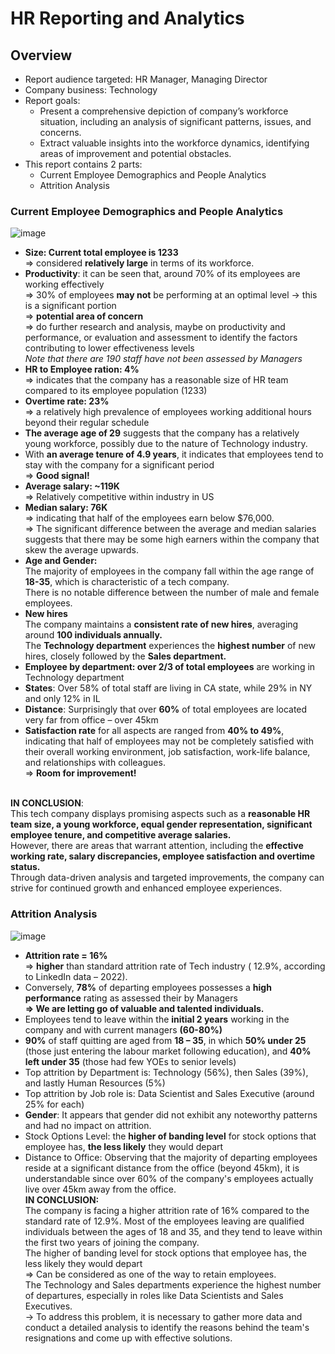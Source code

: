 # HR Reporting and Analytics
## Overview
- Report audience targeted: HR Manager, Managing Director
- Company business: Technology
- Report goals:
  + Present  a comprehensive depiction of company’s workforce situation, including an analysis of significant patterns, issues, and concerns.
  + Extract valuable insights into the workforce dynamics, identifying areas of improvement and potential obstacles.
- This report contains 2 parts:
  + Current Employee Demographics and People Analytics
  + Attrition Analysis

### Current Employee Demographics and People Analytics
![image](https://github.com/honganh218/HR-Analytics/assets/133098903/ea156b45-b6ed-40f5-aabc-ad1ebe71b22c)
+ **Size: Current total employee is 1233**
<br> =>  considered **relatively large** in terms of its workforce.
+ **Productivity**: it can be seen that, around 70% of its employees are working effectively
<br> => 30% of employees **may not** be performing at an optimal level -> this is a significant portion
<br> => **potential area of concern**
<br> => do further research and analysis, maybe on productivity and performance, or evaluation and assessment to identify the factors contributing to lower effectiveness levels
<br> *Note that there are 190 staff have not been assessed by Managers*
+ **HR to Employee ration: 4%**
<br> => indicates that the company has a reasonable size of HR team compared to its employee population (1233)
+ **Overtime rate: 23%**
<br> => a relatively high prevalence of employees working additional hours beyond their regular schedule
+ **The average age of 29** suggests that the company has a relatively young workforce, possibly due to the nature of Technology industry.
+ With **an average tenure of 4.9 years**, it indicates that employees tend to stay with the company for a significant period
<br> => **Good signal!**
+ **Average salary: ~119K**
<br> => Relatively competitive within industry in US
+ **Median salary: 76K**
<br> => indicating that half of the employees earn below $76,000.
<br> => The significant difference between the average and median salaries suggests that there may be some high earners within the company that skew the average upwards.
+ **Age and Gender:**
<br> The majority of employees in the company fall within the age range of **18-35**, which is characteristic of a tech company. 
<br> There is no notable difference between the number of male and female employees.
+ **New hires**
<br> The company maintains a **consistent rate of new hires**, averaging around **100 individuals annually.**
<br> The **Technology department** experiences the **highest number** of new hires, closely followed by the **Sales department.**
+ **Employee by department: over 2/3 of total employees** are working in Technology department
+ **States**: Over 58% of total staff are living in CA state, while 29% in NY and only 12% in IL
+ **Distance**: Surprisingly that over **60%** of total employees are located very far from office – over 45km
+ **Satisfaction rate** for all aspects are ranged from **40% to 49%**, indicating that half of employees may not be completely satisfied with their overall working environment, job satisfaction, work-life balance, and relationships with colleagues.
<br> => **Room for improvement!**

<br> **IN CONCLUSION**:
<br> This tech company displays promising aspects such as a **reasonable HR team size, a young workforce, equal gender representation, significant employee tenure, and competitive average salaries.**
<br> However, there are areas that warrant attention, including the **effective working rate, salary discrepancies, employee satisfaction and overtime status.**
<br> Through data-driven analysis and targeted improvements, the company can strive for continued growth and enhanced employee experiences.

### Attrition Analysis
![image](https://github.com/honganh218/HR-Analytics/assets/133098903/2fe602c1-f728-4277-8cb7-9c256b41b157)

+ **Attrition rate = 16%**
<br> => **higher** than standard attrition rate of Tech industry ( 12.9%, according to LinkedIn data – 2022).
+ Conversely, **78%** of departing employees possesses a **high performance** rating as assessed their by Managers
<br> **=> We are letting go of valuable and talented individuals.**
+ Employees tend to leave within the **initial 2 years** working in the company and with current managers **(60-80%)**
+ **90%** of staff quitting are aged from **18 – 35**, in which **50% under 25** (those just entering the labour market following education), and **40% left under 35** (those had few YOEs to senior levels)
+ Top attrition by Department is: Technology (56%), then Sales (39%), and lastly Human Resources (5%)
+ Top attrition by Job role is: Data Scientist and Sales Executive (around 25% for each)
+ **Gender**: It appears that gender did not exhibit any noteworthy patterns and had no impact on attrition.
+ Stock Options Level: the **higher of banding level** for stock options that employee has, **the less likely** they would depart
+ Distance to Office: Observing that the majority of departing employees reside at a significant distance from the office (beyond 45km), it is understandable since over 60% of the company's employees actually live over 45km away from the office.
<br> **IN CONCLUSION:**
<br> The company is facing a higher attrition rate of 16% compared to the standard rate of 12.9%. Most of the employees leaving are qualified individuals between the ages of 18 and 35, and they tend to leave within the first two years of joining the company. 
<br> The higher of banding level for stock options that employee has, the less likely they would depart
<br> => Can be considered as one of the way to retain employees.
<br> The Technology and Sales departments experience the highest number of departures, especially in roles like Data Scientists and Sales Executives. 
<br> -> To address this problem, it is necessary to gather more data and conduct a detailed analysis to identify the reasons behind the team's resignations and come up with effective solutions.


























 




























